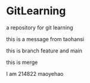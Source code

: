 # GitLearning
a repository for git learning

this is a message from taohansi

this is branch feature and main

this is merge

I am 214822 maoyehao
